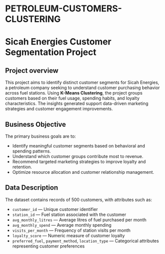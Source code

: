 # PETROLEUM-CUSTOMERS-CLUSTERING
# Sicah Energies Customer Segmentation Project

## Project overview
This project aims to identify distinct customer segments for Sicah Energies, a petroleum company seeking to understand customer purchasing behavior across fuel stations. Using **K-Means Clustering**, the project groups customers based on their fuel usage, spending habits, and loyalty characteristics. The insights generated support data-driven marketing strategies and customer engagement improvements.

## Business Objective
The primary business goals are to:
- Identify meaningful customer segments based on behavioral and spending patterns.
- Understand which customer groups contribute most to revenue.
- Recommend targeted marketing strategies to improve loyalty and retention.
- Optimize resource allocation and customer relationship management.

## Data Description
The dataset contains records of 500 customers, with attributes such as:
- `customer_id` — Unique customer identifier  
- `station_id` — Fuel station associated with the customer  
- `avg_monthly_litres` — Average litres of fuel purchased per month  
- `avg_monthly_spend` — Average monthly spending  
- `visits_per_month` — Frequency of station visits per month  
- `loyalty_score` — Numeric measure of customer loyalty  
- `preferred_fuel`, `payment_method`, `location_type` — Categorical attributes representing customer preferences
